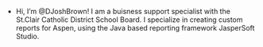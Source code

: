 -  Hi, I’m @DJoshBrown! I am a buisness support specialist with the St.Clair Catholic District School Board. I specialize in creating custom reports for Aspen, using the Java based reporting framework JasperSoft Studio. 


<!---
DJoshBrown/DJoshBrown is a ✨ special ✨ repository because its `README.md` (this file) appears on your GitHub profile.
You can click the Preview link to take a look at your changes.
--->
